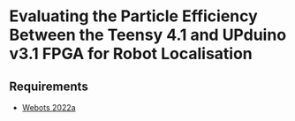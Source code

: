 # Evaluating the Particle Efficiency Between the Teensy 4.1 and UPduino v3.1 FPGA for Robot Localisation

## Requirements

- [Webots 2022a](https://github.com/cyberbotics/webots/releases/tag/R2022a)